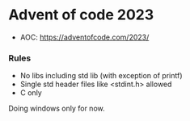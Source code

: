 # Advent of code 2023
- AOC: https://adventofcode.com/2023/

### Rules
- No libs including std lib (with exception of printf)
- Single std header files like <stdint.h> allowed
- C only

Doing windows only for now.